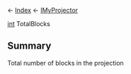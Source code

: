 ← [Index](Api-Index) ← [IMyProjector](Sandbox.ModAPI.Ingame.IMyProjector)

[int](System.Int32) TotalBlocks

## Summary

Total number of blocks in the projection

